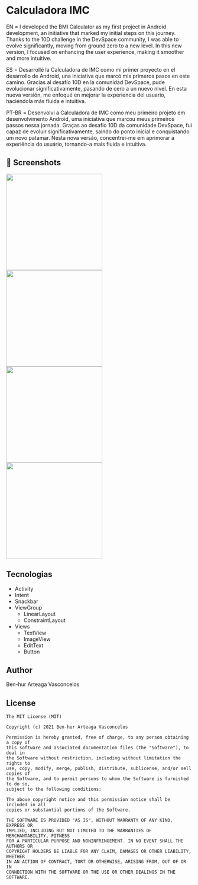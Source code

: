 # Calculadora IMC
EN = I developed the BMI Calculator as my first project in Android development, an initiative that marked my initial steps on this journey. Thanks to the 10D challenge in the DevSpace community, I was able to evolve significantly, moving from ground zero to a new level. In this new version, I focused on enhancing the user experience, making it smoother and more intuitive.


ES = Desarrollé la Calculadora de IMC como mi primer proyecto en el desarrollo de Android, una iniciativa que marcó mis primeros pasos en este camino. Gracias al desafío 10D en la comunidad DevSpace, pude evolucionar significativamente, pasando de cero a un nuevo nivel. En esta nueva versión, me enfoqué en mejorar la experiencia del usuario, haciéndola más fluida e intuitiva.


PT-BR = Desenvolvi a Calculadora de IMC como meu primeiro projeto em desenvolvimento Android, uma iniciativa que marcou meus primeiros passos nessa jornada. Graças ao desafio 10D da comunidade DevSpace, fui capaz de evoluir significativamente, saindo do ponto inicial e conquistando um novo patamar. Nesta nova versão, concentrei-me em aprimorar a experiência do usuário, tornando-a mais fluida e intuitiva.
## :camera_flash: Screenshots
<!-- You can add more screenshots here if you like -->
<img src="https://github.com/DevVasconcelos/IMCCalculatorFINAL/assets/141281978/fc0ed6df-6e86-4874-889a-eebad3ca296c" width="260">
<img src="https://github.com/DevVasconcelos/IMCCalculatorFINAL/assets/141281978/62a7255c-529f-42b6-a17c-2c96098e078d" width="260">
<img src="https://github.com/DevVasconcelos/IMCCalculatorFINAL/assets/141281978/6f6c7e02-b012-4a73-97b3-687c0c34b36b" width="260">
<img src="https://github.com/DevVasconcelos/IMCCalculatorFINAL/assets/141281978/caf17520-2bde-42ff-a813-3515bb4e7e63" width="260">


## Tecnologias
- Activity
- Intent
- Snackbar
- ViewGroup
    * LinearLayout
    * ConstraintLayout
- Views
    - TextView
    - ImageView
    - EditText
    - Button

## Author
Ben-hur Arteaga Vasconcelos

## License
```
The MIT License (MIT)

Copyright (c) 2021 Ben-hur Arteaga Vasconcelos

Permission is hereby granted, free of charge, to any person obtaining a copy of
this software and associated documentation files (the "Software"), to deal in
the Software without restriction, including without limitation the rights to
use, copy, modify, merge, publish, distribute, sublicense, and/or sell copies of
the Software, and to permit persons to whom the Software is furnished to do so,
subject to the following conditions:

The above copyright notice and this permission notice shall be included in all
copies or substantial portions of the Software.

THE SOFTWARE IS PROVIDED "AS IS", WITHOUT WARRANTY OF ANY KIND, EXPRESS OR
IMPLIED, INCLUDING BUT NOT LIMITED TO THE WARRANTIES OF MERCHANTABILITY, FITNESS
FOR A PARTICULAR PURPOSE AND NONINFRINGEMENT. IN NO EVENT SHALL THE AUTHORS OR
COPYRIGHT HOLDERS BE LIABLE FOR ANY CLAIM, DAMAGES OR OTHER LIABILITY, WHETHER
IN AN ACTION OF CONTRACT, TORT OR OTHERWISE, ARISING FROM, OUT OF OR IN
CONNECTION WITH THE SOFTWARE OR THE USE OR OTHER DEALINGS IN THE SOFTWARE.
```
